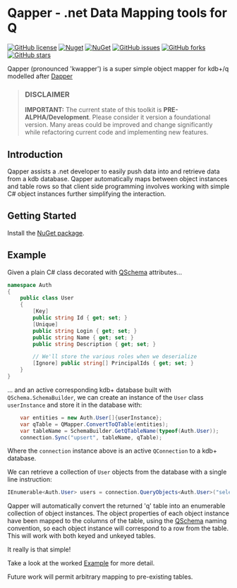 # Qapper - .net Data Mapping tools for Q
[![GitHub license](https://img.shields.io/badge/license-LGPL%20v3-blue.svg)](https://github.com/machonky/qapper/blob/master/LICENSE)
[![Nuget](https://img.shields.io/nuget/v/Qapper.svg)](https://www.nuget.org/packages/qapper)
[![NuGet](https://img.shields.io/nuget/dt/Qapper.svg)](https://www.nuget.org/packages/qapper)
[![GitHub issues](https://img.shields.io/github/issues/machonky/Qapper.svg)](https://github.com/machonky/Qapper/issues)
[![GitHub forks](https://img.shields.io/github/forks/machonky/Qapper.svg?style=social&label=Fork)](https://github.com/machonky/Qapper/network)
[![GitHub stars](https://img.shields.io/github/stars/machonky/Qapper.svg?style=social&label=Star)](https://github.com/machonky/Qapper/stargazers)

Qapper (pronounced 'kwapper') is a super simple object mapper for kdb+/q modelled after [Dapper](https://github.com/StackExchange/Dapper)

> ### DISCLAIMER
> **IMPORTANT:** The current state of this toolkit is **PRE-ALPHA/Development**. Please consider it version a foundational version. Many areas could be improved and change significantly while refactoring current code and implementing new features. 

## Introduction
Qapper assists a .net developer to easily push data into and retrieve data from a kdb database. Qapper automatically maps between object instances and table rows so that client side programming involves working with simple C# object instances further simplifying the interaction.

## Getting Started
Install the [NuGet package](https://www.nuget.org/packages/Qapper).

## Example

Given a plain C# class decorated with [QSchema](https://github.com/dotnetq/QSchema) attributes... 

```cs
namespace Auth
{
    public class User
    {
        [Key]
        public string Id { get; set; }
        [Unique]
        public string Login { get; set; }
        public string Name { get; set; }
        public string Description { get; set; }

        // We'll store the various roles when we deserialize
        [Ignore] public string[] PrincipalIds { get; set; }
    }
}    
```

... and an active corresponding kdb+ database built with ```QSchema.SchemaBuilder```, we can create an instance of the ```User``` class ```userInstance``` and store it in the database with:

```cs
    var entities = new Auth.User[]{userInstance};
    var qTable = QMapper.ConvertToQTable(entities);
    var tableName = SchemaBuilder.GetQTableName(typeof(Auth.User));
    connection.Sync("upsert", tableName, qTable);
```

Where the ```connection``` instance above is an active ```QConnection``` to a kdb+ database.

We can retrieve a collection of ```User``` objects from the database with a single line instruction:

```cs
IEnumerable<Auth.User> users = connection.QueryObjects<Auth.User>("select from .auth.user");
```

Qapper will automatically convert the returned 'q' table into an enumerable collection of object instances. The object properties of each object instance have been mapped to the columns of the table, using the [QSchema](https://github.com/dotnetq/Example) naming convention, so each object instance will correspond to a row from the table. This will work with both keyed and unkeyed tables.

It really is that simple!

Take a look at the worked [Example](https://github.com/dotnetq/Example) for more detail.

Future work will permit arbitrary mapping to pre-existing tables.
